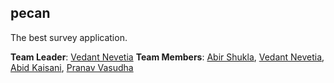 ## pecan

The best survey application.


**Team Leader**: [Vedant Nevetia](https://https://github.com/vnev)
**Team Members**: [Abir Shukla](https://github.com/shoekla), [Vedant Nevetia](https://github.com/vnev), [Abid Kaisani](https://github.com/akaisani), [Pranav Vasudha](https://github.com/InfernalVortex)